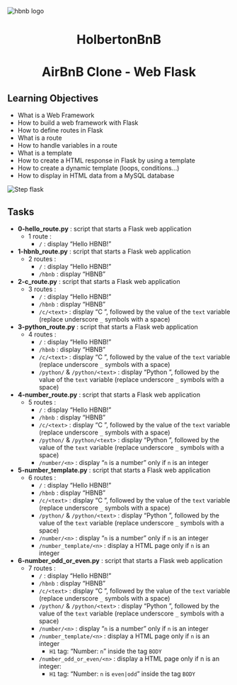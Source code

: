 ![hbnb logo](https://i.imgur.com/GM1iQ0P.png)

# <p align = "center">HolbertonBnB</p>

# <p align = "center">AirBnB Clone - Web Flask</p>

## Learning Objectives

- What is a Web Framework
- How to build a web framework with Flask
- How to define routes in Flask
- What is a route
- How to handle variables in a route
- What is a template
- How to create a HTML response in Flask by using a template
- How to create a dynamic template (loops, conditions…)
- How to display in HTML data from a MySQL database

![Step flask](https://i.imgur.com/WdM4CP5.png)

## Tasks
- **0-hello_route.py** : script that starts a Flask web application
  - 1 route :
    - `/` : display “Hello HBNB!”
- **1-hbnb_route.py** : script that starts a Flask web application
  - 2 routes :
    - `/` : display “Hello HBNB!”
    - `/hbnb` : display “HBNB”
- **2-c_route.py** : script that starts a Flask web application
  - 3 routes :
    - `/` : display “Hello HBNB!”
    - `/hbnb` : display “HBNB”
    - `/c/<text>` : display “C ”, followed by the value of the `text` variable (replace underscore `_` symbols with a space)
- **3-python_route.py** : script that starts a Flask web application
  - 4 routes :
    - `/` : display “Hello HBNB!”
    - `/hbnb` : display “HBNB”
    - `/c/<text>` : display “C ”, followed by the value of the `text` variable (replace underscore `_` symbols with a space)
    - `/python/` & `/python/<text>` : display “Python ”, followed by the value of the `text` variable (replace underscore `_` symbols with a space)
- **4-number_route.py** : script that starts a Flask web application
  - 5 routes :
    - `/` : display “Hello HBNB!”
    - `/hbnb` : display “HBNB”
    - `/c/<text>` : display “C ”, followed by the value of the `text` variable (replace underscore `_` symbols with a space)
    - `/python/` & `/python/<text>` : display “Python ”, followed by the value of the `text` variable (replace underscore `_` symbols with a space)
    - `/number/<n>` : display “`n` is a number” only if `n` is an integer
- **5-number_template.py** : script that starts a Flask web application
  - 6 routes :
    - `/` : display “Hello HBNB!”
    - `/hbnb` : display “HBNB”
    - `/c/<text>` : display “C ”, followed by the value of the `text` variable (replace underscore `_` symbols with a space)
    - `/python/` & `/python/<text>` : display “Python ”, followed by the value of the `text` variable (replace underscore `_` symbols with a space)
    - `/number/<n>` : display “`n` is a number” only if `n` is an integer
    - `/number_template/<n>` : display a HTML page only if `n` is an integer
- **6-number_odd_or_even.py** : script that starts a Flask web application
  - 7 routes :
    - `/` : display “Hello HBNB!”
    - `/hbnb` : display “HBNB”
    - `/c/<text>` : display “C ”, followed by the value of the `text` variable (replace underscore `_` symbols with a space)
    - `/python/` & `/python/<text>` : display “Python ”, followed by the value of the `text` variable (replace underscore `_` symbols with a space)
    - `/number/<n>` : display “`n` is a number” only if `n` is an integer
    - `/number_template/<n>` : display a HTML page only if `n` is an integer
        - `H1` tag: “Number: `n`” inside the tag `BODY`
    - `/number_odd_or_even/<n>` : display a HTML page only if n is an integer:
        - `H1` tag: “Number: `n` is `even|odd`” inside the tag `BODY`

